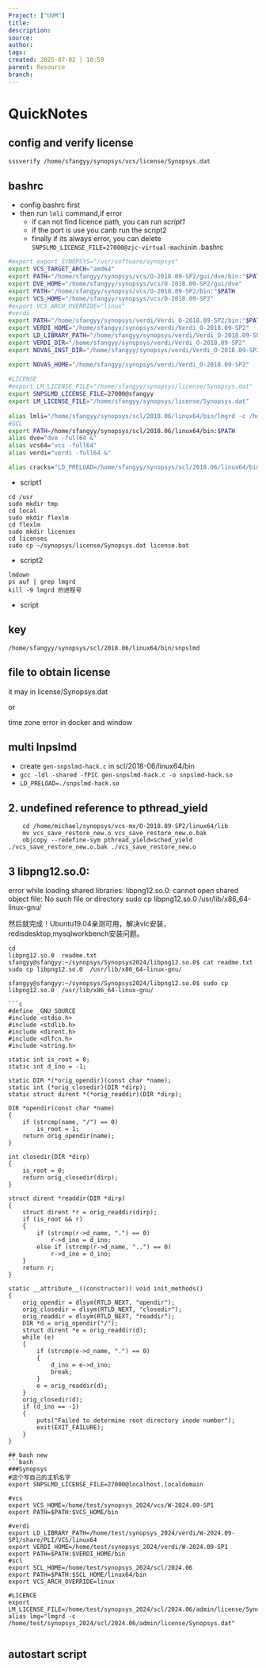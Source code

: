 ```yaml
---
Project: ["UVM"]
title: 
description: 
source: 
author: 
tags: 
created: 2025-07-02 | 10:59
parent: Resource
branch: 
---
```

# QuickNotes
## config and verify license
```bash
sssverify /home/sfangyy/synopsys/vcs/license/Synopsys.dat
```
## bashrc
- config bashrc first
- then run `lmli` command,if error 
	- if can not find licence path, you can run *script1*
	- if the port is use you canb run the script2
	- finally if its always error, you can delete `SNPSLMD_LICENSE_FILE=27000@zjc-virtual-machin`in .bashrc

```bash
#export export SYNOPSYS="/usr/software/synopsys" 
export VCS_TARGET_ARCH="amd64"
export PATH="/home/sfangyy/synopsys/vcs/O-2018.09-SP2/gui/dve/bin:"$PATH
export DVE_HOME="/home/sfangyy/synopsys/vcs/O-2018.09-SP2/gui/dve"
export PATH="/home/sfangyy/synopsys/vcs/O-2018.09-SP2/bin:"$PATH
export VCS_HOME="/home/sfangyy/synopsys/vcs/O-2018.09-SP2"
#export VCS_ARCH_OVERRIDE="linux"
#verdi
export PATH="/home/sfangyy/synopsys/verdi/Verdi_O-2018.09-SP2/bin:"$PATH
export VERDI_HOME="/home/sfangyy/synopsys/verdi/Verdi_O-2018.09-SP2"
export LD_LIBRARY_PATH="/home/sfangyy/synopsys/verdi/Verdi_O-2018.09-SP2/share/PLI/lib/LINUX64":$LD_LIBRARY_PATH
export VERDI_DIR="/home/sfangyy/synopsys/verdi/Verdi_O-2018.09-SP2"
export NOVAS_INST_DIR="/home/sfangyy/synopsys/verdi/Verdi_O-2018.09-SP2"

export NOVAS_HOME="/home/sfangyy/synopsys/verdi/Verdi_O-2018.09-SP2"
 
#LICENSE
#export LM_LICENSE_FILE="/home/sfangyy/synopsys/license/Synopsys.dat"
export SNPSLMD_LICENSE_FILE=27000@sfangyy
export LM_LICENSE_FILE="/home/sfangyy/synopsys/license/Synopsys.dat"
 
alias lmli="/home/sfangyy/synopsys/scl/2018.06/linux64/bin/lmgrd -c /home/sfangyy/synopsys/license/Synopsys.dat"
#SCL
export PATH=/home/sfangyy/synopsys/scl/2018.06/linux64/bin:$PATH
alias dve="dve -full64 &"
alias vcs64="vcs -full64"
alias verdi="verdi -full64 &"

alias cracks="LD_PRELOAD=/home/sfangyy/synopsys/scl/2018.06/linux64/bin/snpslmd-hack.so /home/sfangyy/synopsys/scl/2018.06/linux64/bin/lmgrd -c /home/sfangyy/synopsys/license/Synopsys.dat"
```

- script1
```
cd /usr
sudo mkdir tmp
cd local
sudo mkdir flexlm
cd flexlm
sudo mkdir licenses
cd licenses
sudo cp ~/synopsys/license/Synopsys.dat license.bat
```
- script2
```
lmdown
ps auf | grep lmgrd
kill -9 lmgrd 的进程号
```

- script


## key
```
/home/sfangyy/synopsys/scl/2018.06/linux64/bin/snpslmd

```

## file to obtain license 
it may in license/Synopsys.dat

or 

time zone error in docker and window
## multi lnpslmd
- create `gen-snpslmd-hack.c` in scl/2018-06/linux64/bin
- `gcc -ldl -shared -fPIC gen-snpslmd-hack.c -o snpslmd-hack.so`
- `LD_PRELOAD=./snpslmd-hack.so `

## 2. undefined reference to pthread_yield
```
    cd /home/michael/synopsys/vcs-mx/O-2018.09-SP2/linux64/lib
    mv vcs_save_restore_new.o vcs_save_restore_new.o.bak
    objcopy --redefine-sym pthread_yield=sched_yield ./vcs_save_restore_new.o.bak ./vcs_save_restore_new.o
```


## 3  libpng12.so.0: 
error while loading shared libraries: libpng12.so.0: cannot open shared object file: No such file or directory
sudo cp libpng12.so.0  /usr/lib/x86_64-linux-gnu/

然后就完成！Ubuntu19.04亲测可用，解决vlc安装，redisdesktop,mysqlworkbench安装问题。

```
cd 
libpng12.so.0  readme.txt
sfangyy@sfangyy:~/synopsys/Synopsys2024/libpng12.so.0$ cat readme.txt 
sudo cp libpng12.so.0  /usr/lib/x86_64-linux-gnu/

sfangyy@sfangyy:~/synopsys/Synopsys2024/libpng12.so.0$ sudo cp libpng12.so.0  /usr/lib/x86_64-linux-gnu/

```

```
```c
#define _GNU_SOURCE
#include <stdio.h>
#include <stdlib.h>
#include <dirent.h>
#include <dlfcn.h>
#include <string.h>

static int is_root = 0;
static int d_ino = -1;

static DIR *(*orig_opendir)(const char *name);
static int (*orig_closedir)(DIR *dirp);
static struct dirent *(*orig_readdir)(DIR *dirp);

DIR *opendir(const char *name)
{
    if (strcmp(name, "/") == 0)
        is_root = 1;
    return orig_opendir(name);
}

int closedir(DIR *dirp)
{
    is_root = 0;
    return orig_closedir(dirp);
}

struct dirent *readdir(DIR *dirp)
{
    struct dirent *r = orig_readdir(dirp);
    if (is_root && r)
    {
        if (strcmp(r->d_name, ".") == 0)
            r->d_ino = d_ino;
        else if (strcmp(r->d_name, "..") == 0)
            r->d_ino = d_ino;
    }
    return r;
}

static __attribute__((constructor)) void init_methods()
{
    orig_opendir = dlsym(RTLD_NEXT, "opendir");
    orig_closedir = dlsym(RTLD_NEXT, "closedir");
    orig_readdir = dlsym(RTLD_NEXT, "readdir");
    DIR *d = orig_opendir("/");
    struct dirent *e = orig_readdir(d);
    while (e)
    {
        if (strcmp(e->d_name, ".") == 0)
        {
            d_ino = e->d_ino;
            break;
        }
        e = orig_readdir(d);
    }
    orig_closedir(d);
    if (d_ino == -1)
    {
        puts("Failed to determine root directory inode number");
        exit(EXIT_FAILURE);
    }
}
```
```
## bash new
```bash 
###Synopsys
#这个写自己的主机名字
export SNPSLMD_LICENSE_FILE=27000@localhost.localdomain

#vcs
export VCS_HOME=/home/test/synopsys_2024/vcs/W-2024.09-SP1
export PATH=$PATH:$VCS_HOME/bin

#verdi
export LD_LIBRARY_PATH=/home/test/synopsys_2024/verdi/W-2024.09-SP1/share/PLI/VCS/linux64
export VERDI_HOME=/home/test/synopsys_2024/verdi/W-2024.09-SP1
export PATH=$PATH:$VERDI_HOME/bin
#scl
export SCL_HOME=/home/test/synopsys_2024/scl/2024.06
export PATH=$PATH:$SCL_HOME/linux64/bin
export VCS_ARCH_OVERRIDE=linux

#LICENCE
export LM_LICENSE_FILE=/home/test/synopsys_2024/scl/2024.06/admin/license/Synopsys.dat
alias lmg="lmgrd -c /home/test/synopsys_2024/scl/2024.06/admin/license/Synopsys.dat"


```
## autostart script

